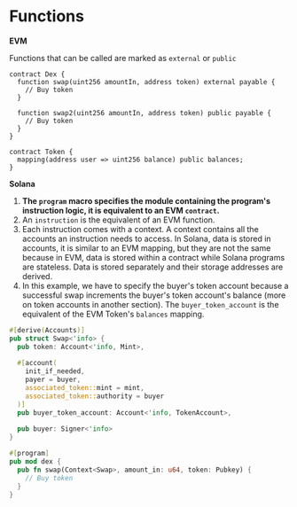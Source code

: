 # Functions

**EVM**

Functions that can be called are marked as `external` or `public`

```solidity
contract Dex {
  function swap(uint256 amountIn, address token) external payable {
    // Buy token
  }
  
  function swap2(uint256 amountIn, address token) public payable {
    // Buy token
  }
}

contract Token {
  mapping(address user => uint256 balance) public balances;
}
```

**Solana**

1. **The `program` macro specifies the module containing the program's instruction logic, it is equivalent to an EVM `contract`.**
2. An `instruction` is the equivalent of an EVM function.
3. Each instruction comes with a context. A context contains all the accounts an instruction needs to access. In Solana, data is stored in accounts, it is similar to an EVM mapping, but they are not the same because in EVM, data is stored within a contract while Solana programs are stateless. Data is stored separately and their storage addresses are derived.
4. In this example, we have to specify the buyer's token account because a successful swap increments the buyer's token account's balance (more on token accounts in another section). The `buyer_token_account` is the equivalent of the EVM Token's `balances` mapping.

```rust
#[derive(Accounts)]
pub struct Swap<'info> {
  pub token: Account<'info, Mint>,
  
  #[account(
    init_if_needed,
    payer = buyer,
    associated_token::mint = mint,
    associated_token::authority = buyer
  )]
  pub buyer_token_account: Account<'info, TokenAccount>,
  
  pub buyer: Signer<'info>
}

#[program]
pub mod dex {
  pub fn swap(Context<Swap>, amount_in: u64, token: Pubkey) {
    // Buy token
  }
}
```

